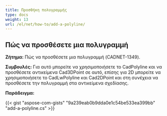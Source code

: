 ```yaml
---
title: Προσθήκη πολυγραμμής
type: docs
weight: 13
url: /el/net/how-to/add-a-polyline/
---
```


## **Πώς να προσθέσετε μια πολυγραμμή**

**Ζήτημα:** Πώς να προσθέσετε μια πολυγραμμή (CADNET-1349).

**Συμβουλές:** Για αυτό μπορείτε να χρησιμοποιήσετε το CadPolyline και να προσθέσετε αντικείμενα Cad3DPoint σε αυτό, επίσης για 2D μπορείτε να χρησιμοποιήσετε το CadLwPolyline και Cad2DPoint και στη συνέχεια να προσθέσετε την πολυγραμμή στα αντικείμενα σχεδίασης.

**Παράδειγμα:**

{{< gist "aspose-com-gists" "9a239eab0b9dda0e1c54be533ea399bb" "add-a-polyline.cs" >}}
